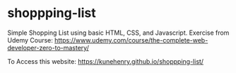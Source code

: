 # shoppping-list
Simple Shopping List using basic HTML, CSS, and Javascript. Exercise from Udemy Course: https://www.udemy.com/course/the-complete-web-developer-zero-to-mastery/

To Access this website: https://kunehenry.github.io/shoppping-list/
